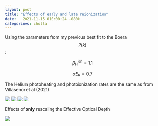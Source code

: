 ```yaml
---
layout: post
title: "Effects of early and late reionization"
date:   2021-11-15 010:00:24 -0800
categorines: cholla
---
```


Using the parameters from my  previous best fit to the Boera $$P(k)$$:


$$\beta_\mathrm{H}^\mathrm{ion} = 1.1$$


$$\alpha E_\mathrm{H} = 0.7$$ 

The Helium photoheating and photoionization rates are the same as from Villasenor et al (2021)

<img src="{{ site.url }}assets/images/deltaZ_H/flux_ps_deltaZ_H.png">

<img src="{{ site.url }}assets/images/deltaZ_H/flux_ps_deltaZ_H_rescaled.png">

<img src="{{ site.url }}assets/images/deltaZ_H/T0_deltaZ_H.png">

<img src="{{ site.url }}assets/images/deltaZ_H/tau_deltaZ_H.png">

Effects of **only** rescaling the Effective Optical Depth 

<img src="{{ site.url }}assets/images/deltaZ_H/figure_18.png">
